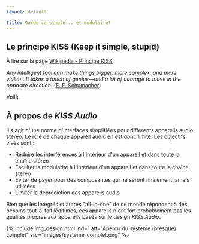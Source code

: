 ```yaml
---
layout: default

title: Garde ça simple... et modulaire!
---
```


## Le principe KISS (Keep it simple, stupid)

À lire sur la page [Wikipédia - Principe KISS](https://fr.wikipedia.org/wiki/Principe_KISS).

*Any intelligent fool can make things bigger, more complex, and more violent.
It takes a touch of genius—and a lot of courage to move in the opposite direction.*
([E. F. Schumacher](https://en.wikiquote.org/wiki/E._F._Schumacher))

Voilà.


## À propos de *KISS Audio*

Il s'agit d'une norme d'interfaces simplifiées pour différents appareils audio stéréo.
Le rôle de chaque appareil audio en est donc limité. Les objectifs visés sont :

* Réduire les interférences à l'intérieur d'un appareil et dans toute la chaîne stéréo
* Faciliter la modularité à l'intérieur d'un appareil et dans toute la chaîne stéréo
* Éviter de payer pour des composantes qui ne seront finalement jamais utilisées
* Limiter la dépréciation des appareils audio

Bien que les intégrés et autres "all-in-one" de ce monde répondent à des besoins tout-à-fait
légitimes, ces appareils n'ont fort probablement pas les qualités propres aux appareils
basés sur le design *KISS Audio*.

{% include img_design.html ind=1 alt="Aperçu du système (presque) complet" src="images/systeme_complet.png" %}
